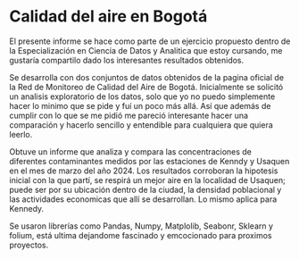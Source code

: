 # Calidad del aire en Bogotá

El presente informe se hace como parte de un ejercicio propuesto dentro de la Especialización en Ciencia de Datos y Analitica que estoy cursando, me gustaría compartilo dado los interesantes resultados obtenidos.

Se desarrolla con dos conjuntos de datos obtenidos de la pagina oficial de la Red de Monitoreo de Calidad del Aire de Bogotá. Inicialmente se solicitó un analisis exploratorio de los datos, solo que yo no puedo simplemente hacer lo minimo que se pide y fuí un poco más allá. Así que además de cumplir con lo que se me pidió me pareció interesante hacer una comparación y hacerlo sencillo y entendible para cualquiera que quiera leerlo.  

Obtuve un informe que analiza y compara las concentraciones de diferentes contaminantes medidos por las estaciones de Kenndy y Usaquen en el mes de marzo del año 2024. Los resultados corroboran la hipotesis inicial con la que partí, se respirá un mejor aire en la localidad de Usaquen; puede ser por su ubicación dentro de la ciudad, la densidad poblacional y las actividades economicas que allí se desarrollan. Lo mismo aplica para Kennedy. 

Se usaron librerías como Pandas, Numpy, Matplolib, Seabonr, Sklearn y folium, está ultima dejandome fascinado y emcocionado para proximos proyectos. 
